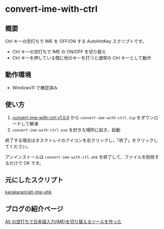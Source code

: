 # convert-ime-with-ctrl

## 概要

Ctrl キーの空打ちで IME を OFF/ON する AutoHotKey スクリプトです。

- Ctrl キーの空打ちで IME の ON/OFF を切り替え
- Ctrl キーを押している間に他のキーを打つと通常の Ctrl キーとして動作

## 動作環境

- Windows11 で確認済み

## 使い方

1. [convert-ime-with-ctrl v1.0.0](https://github.com/user-attachments/files/20966252/convert-ime-with-ctrl.zip) から `convert-ime-with-ctrl.zip` をダウンロードして解凍
2. `convert-ime-with-ctrl.exe` を好きな場所に起き，起動

終了する場合はタスクトレイのアイコンを右クリックし、「終了」をクリックしてください。

アンインストールは `convert-ime-with-ctl.ahk` を終了して、ファイルを削除するだけで OK です。

## 元にしたスクリプト

[karakaram/alt-ime-ahk](https://github.com/karakaram/alt-ime-ahk)

## ブログの紹介ページ

[Alt の空打ちで日本語入力(IME)を切り替えるツールを作った](http://www.karakaram.com/alt-ime-on-off/)
